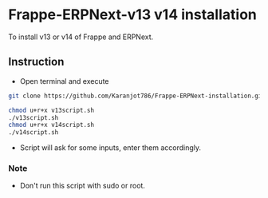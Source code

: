 # Frappe-ERPNext-v13 v14 installation
To install v13 or v14 of Frappe and ERPNext.
  
## Instruction
-  Open terminal and execute
```bash
git clone https://github.com/Karanjot786/Frappe-ERPNext-installation.git
```
  ```bash
  chmod u+r+x v13script.sh
  ./v13script.sh
  chmod u+r+x v14script.sh
  ./v14script.sh
  ```
- Script will ask for some inputs, enter them accordingly.
  
  
### Note
- Don't run this script with sudo or root.

